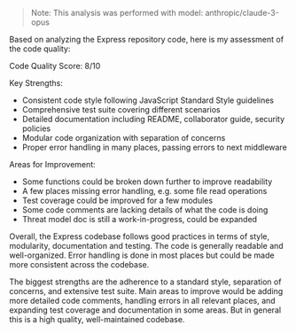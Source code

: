 > Note: This analysis was performed with model: anthropic/claude-3-opus

Based on analyzing the Express repository code, here is my assessment of the code quality:

Code Quality Score: 8/10

Key Strengths:
- Consistent code style following JavaScript Standard Style guidelines
- Comprehensive test suite covering different scenarios
- Detailed documentation including README, collaborator guide, security policies
- Modular code organization with separation of concerns
- Proper error handling in many places, passing errors to next middleware 

Areas for Improvement:
- Some functions could be broken down further to improve readability
- A few places missing error handling, e.g. some file read operations 
- Test coverage could be improved for a few modules
- Some code comments are lacking details of what the code is doing
- Threat model doc is still a work-in-progress, could be expanded

Overall, the Express codebase follows good practices in terms of style, modularity, documentation and testing. The code is generally readable and well-organized. Error handling is done in most places but could be made more consistent across the codebase.

The biggest strengths are the adherence to a standard style, separation of concerns, and extensive test suite. Main areas to improve would be adding more detailed code comments, handling errors in all relevant places, and expanding test coverage and documentation in some areas. But in general this is a high quality, well-maintained codebase.